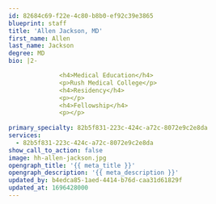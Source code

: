 ```yaml
---
id: 82684c69-f22e-4c80-b8b0-ef92c39e3865
blueprint: staff
title: 'Allen Jackson, MD'
first_name: Allen
last_name: Jackson
degree: MD
bio: |2-

              <h4>Medical Education</h4>
              <p>Rush Medical College</p>
              <h4>Residency</h4>
              <p></p>
              <h4>Fellowship</h4>
              <p></p>
          
primary_specialty: 82b5f831-223c-424c-a72c-8072e9c2e8da
services:
  - 82b5f831-223c-424c-a72c-8072e9c2e8da
show_call_to_action: false
image: hh-allen-jackson.jpg
opengraph_title: '{{ meta_title }}'
opengraph_description: '{{ meta_description }}'
updated_by: b4edca85-1aed-4414-b76d-caa31d61829f
updated_at: 1696428000
---
```

